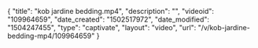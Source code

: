 {
    "title": "kob jardine bedding.mp4",
    "description": "",
    "videoid": "109964659",
    "date_created": "1502517972",
    "date_modified": "1504247455",
    "type": "captivate",
    "layout": "video",
    "url": "\/v\/kob-jardine-bedding-mp4\/109964659"
}